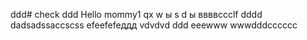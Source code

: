 ddd# check
ddd
Hello mommy1
qx
w
ы
s
d
ы
ввввccclf
dddd
dadsadssaccscss
efeefefeддд
vdvdvd
ddd
eeewww
wwwdddcccccc
